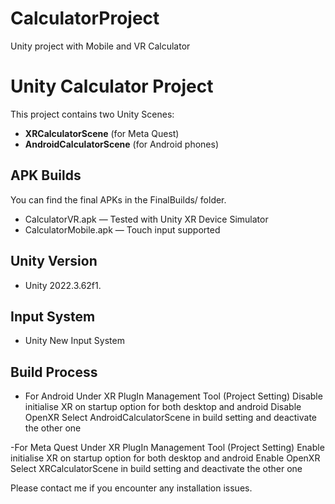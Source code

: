 # CalculatorProject
Unity project with  Mobile and VR Calculator 

# Unity Calculator Project

This project contains two Unity Scenes:
- **XRCalculatorScene** (for Meta Quest)
- **AndroidCalculatorScene** (for Android phones)

## APK Builds
You can find the final APKs in the FinalBuilds/ folder.

- CalculatorVR.apk — Tested with Unity XR Device Simulator
- CalculatorMobile.apk — Touch input supported

## Unity Version
- Unity 2022.3.62f1.

## Input System
- Unity New Input System

## Build Process
- For Android
Under XR PlugIn Management Tool (Project Setting)
Disable  initialise  XR on startup option for both desktop and android
Disable OpenXR
Select AndroidCalculatorScene in build setting and deactivate the other one

-For Meta Quest
Under XR PlugIn Management Tool (Project Setting)
Enable  initialise  XR on startup option for both desktop and android
Enable OpenXR
Select XRCalculatorScene in build setting and deactivate the other one


Please contact me if you encounter any installation issues.